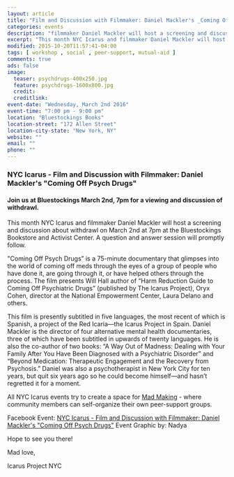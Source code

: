 ```yaml
---
layout: article
title: "Film and Discussion with Filmmaker: Daniel Mackler's _Coming Off Psych Drugs_"
categories: events
description: "filmmaker Daniel Mackler will host a screening and discussion about withdrawl"
excerpt: "This month NYC Icarus and filmmaker Daniel Mackler will host a screening and  discussion about withdrawl on March 2nd at 7pm at the Bluestockings Bookstore and Activist Center.  A question and answer session will promptly follow." 
modified: 2015-10-20T11:57:41-04:00
tags: [ workshop , social , peer-support, mutual-aid ]
comments: true
ads: false
image:
  teaser: psychdrugs-400x250.jpg
  feature: psychdrugs-1600x800.jpg
  credit: 
  creditlink: 
event-date: "Wednesday, March 2nd 2016"
event-time: "7:00 pm - 9:00 pm"
location: "Bluestockings Books"
location-street: "172 Allen Street"
location-city-state: "New York, NY"
website: ""
email: ""
phone: ""
---
```

### NYC Icarus - Film and Discussion with Filmmaker: Daniel Mackler's "Coming Off Psych Drugs"

#### Join us at Bluestockings March 2nd, 7pm for a viewing and discussion of withdrawl.

This month NYC Icarus and filmmaker Daniel Mackler will host a screening and  discussion about withdrawl on March 2nd at 7pm at the Bluestockings Bookstore and Activist Center.  A question and answer session will promptly follow.  

"Coming Off Psych Drugs” is a 75-minute documentary that glimpses into the world of coming off meds through the eyes of a group of people who have done it, are going through it, or have helped others through the process. The film presents Will Hall author of “Harm Reduction Guide to Coming Off Psychiatric Drugs” (published by The Icarus Project), Oryx Cohen, director at the National Empowerment Center, Laura Delano and others. 

This film is presently subtitled in five languages, the most recent of which is Spanish, a project of the Red Icaria—the Icarus Project in Spain. Daniel Mackler is the director of four alternative mental health documentaries, three of which have been subtitled in upwards of twenty languages. He is also the co-author of two books: “A Way Out of Madness: Dealing with Your Family After You Have Been Diagnosed with a Psychiatric Disorder” and “Beyond Medication: Therapeutic Engagement and the Recovery from Psychosis.” Daniel was also a psychotherapist in New York City for ten years, but quit six years ago so he could become himself—and hasn’t regretted it for a moment.

All NYC Icarus events try to create a space for [Mad Making](http://nycicarus.org/events/madmaking/) - where community members can self-organize their own peer-support groups.

Facebook Event: [NYC Icarus - Film and Discussion with Filmmaker: Daniel Mackler's "Coming Off Psych Drugs"](https://www.facebook.com/events/1699127077037346/) 
Event Graphic by: Nadya

Hope to see you there!

Mad love,

Icarus Project NYC
